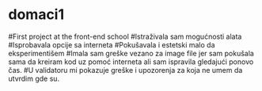 # domaci1
#First project at the front-end school
#Istraživala sam mogućnosti alata
#Isprobavala opcije sa interneta
#Pokušavala i estetski malo da eksperimentišem
#Imala sam greške vezano za image file jer sam pokušala sama da kreiram kod uz pomoć interneta ali sam ispravila gledajući ponovo čas. 
#U validatoru mi pokazuje greške i upozorenja za koja ne umem da utvrdim gde su. 
